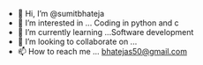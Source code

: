 - 👋 Hi, I’m @sumitbhateja
- 👀 I’m interested in ... Coding in python and c
- 🌱 I’m currently learning ...Software development
- 💞️ I’m looking to collaborate on ...
- 📫 How to reach me ... bhatejas50@gmail.com

<!---
sumitbhateja/sumitbhateja is a ✨ special ✨ repository because its `README.md` (this file) appears on your GitHub profile.
You can click the Preview link to take a look at your changes.
--->
